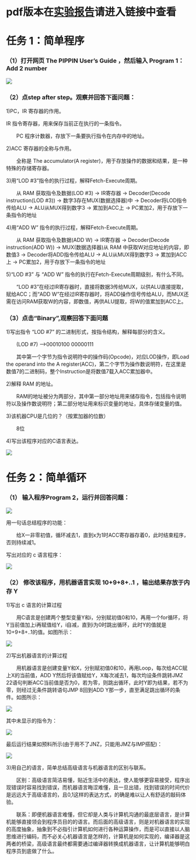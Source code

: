 # pdf版本在[实验报告](机器指令编程——实验报告.pdf)请进入链接中查看

# 任务 1：简单程序

### （1）打开网页 The PIPPIN User’s Guide ，然后输入 Program 1：Add 2 number

![](images\QQ截图20181107091841.png)

### （2）点step after step。观察并回答下面问题：

1)PC，IR 寄存器的作用。

IR 指令寄存器，用来保存当前正在执行的一条指令。

　　PC 程序计数器，存放下一条要执行指令在内存中的地址。

2)ACC 寄存器的全称与作用。

　　全称是 The accumulator(A register)，用于存放操作的数据和结果，是一种特殊的存储寄存器。

3)用“LOD #3”指令的执行过程，解释Fetch-Execute周期。

　　从 RAM 获取指令及数据(LOD #3) -> IR寄存器 -> Decoder(Decode instruction(LOD #3)) -> 数字3存在MUX(数据选择器)中 -> Decoder将LOD指令传给ALU -> ALU从MUX得到数字3 -> 累加到ACC上 -> PC累加2，用于存放下一条指令的地址

4)用“ADD W” 指令的执行过程，解释Fetch-Execute周期。

　　从 RAM 获取指令及数据(ADD W) -> IR寄存器 -> Decoder(Decode instruction(ADD W)) -> MUX(数据选择器)从 RAM 中获取W对应地址的内容，即数值3 -> Decoder将ADD指令传给ALU -> ALU从MUX得到数字3 -> 累加到ACC上 -> PC累加2，用于存放下一条指令的地址

5)“LOD #3” 与 “ADD W” 指令的执行在Fetch-Execute周期级别，有什么不同。

　　“LOD #3”在经过IR寄存器时，直接将数据3传给MUX，以供ALU直接提取，赋给ACC；而“ADD W”在经过IR寄存器时，将ADD操作信号传给ALU，而MUX还需在访问RAM获取W的内容，即数值，再供ALU提取，将W的值累加到ACC上。

### （3）点击“Binary”,观察回答下面问题

1)写出指令 “LOD #7” 的二进制形式，按指令结构，解释每部分的含义。

　　(LOD #7) -->00010100 00000111

　　其中第一个字节为指令说明符中的操作码(Opcode)，对应LOD操作，即Load the operand into the A register(ACC)，第二个字节为操作数说明符，在这里是数值7的二进制码，整个Instruction是将数值7载入ACC累加器中。

2)解释 RAM 的地址。

　　RAM的地址被分为两部分，其中第一部分地址用来储存指令，包括指令说明符以及操作数说明符；第二部分地址用来标识变量的地址，具体存储变量的值。

3)该机器CPU是几位的？（按累加器的位数）

　　8位

4)写出该程序对应的C语言表达。

![](images\QQ截图20181101212415.png)

# 任务 2：简单循环

### （1） 输入程序Program 2，运行并回答问题：

![](images\QQ截图20181107092135.png)

用一句话总结程序的功能：

　　给X一非零初值，循环减去1，直到x为1时ACC寄存器存着0，此时结束程序，否则持续减1。

写出对应的 c 语言程序：

![](images\QQ截图20181107091122.png)

### （2） 修改该程序，用机器语言实现 10+9+8+..1 ，输出结果存放于内存 Y

1)写出 c 语言的计算过程

　　用C语言是创建两个整型变量Y和i，分别赋初值0和10，再用一个for循环，将Y当前值加上i再赋值给Y，i自减，直到i为0时跳出循环，此时Y的值就是10+9+8+..1的值。如图所示：

![](images\QQ截图20181101215544.png)

2)写出机器语言的计算过程

　　用机器语言是创建变量Y和X，分别赋初值0和10，再用Loop，每次给ACC赋上X的当前值，ADD Y然后将该值赋给Y，X每次减去1，每次均设条件跳转JMZ 22语句判断ACC当前值是否为0，若为零，则跳出循环，此时Y即为结果，若不为零，则经过无条件跳转语句JMP 8回到ADD Y那一步，直至满足跳出循环的条件。如图所示：

![](images\QQ截图20181101231634.png)

其中未显示的指令为：

![](images\QQ截图20181101231652.png)

最后运行结果如预料所示(由于用不了JNZ，只能用JMZ与IMP搭配)：

![](images\QQ截图20181101233901.png)

3)用自己的语言，简单总结高级语言与机器语言的区别与联系。

　　区别：高级语言简洁易懂，贴近生活中的表达，使人能够更容易接受，程序出现错误时容易找到错误，而机器语言晦涩难懂，且一旦出错，找到错误的时间代价是远远大于高级语言的，且0,1这样的表达方式，的确是难以让人有舒适的敲码体验。

　　联系：即便机器语言难懂，但它却是人类与计算机沟通的最底层语言，是计算机能够直接领会到程序员目的的语言。而后面的高级语言，则是对机器语言的实现的高度抽象，抽象到不必指引计算机如何进行各种运算操作，而是可以直接以人脑思维进行编码，而不必关心机器语言是怎样的，计算机是如何实现的，编译器是这两者的桥梁，高级语言最终都需要通过编译器转换成机器语言，让计算机能够明白程序员到底做了什么。